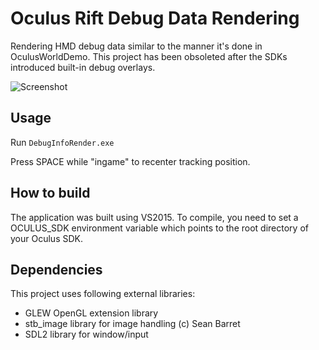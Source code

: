 Oculus Rift Debug Data Rendering
================

Rendering HMD debug data similar to the manner it's done in OculusWorldDemo. This project has been obsoleted after the SDKs introduced built-in debug overlays.

![Screenshot](http://kondrak.info/images/vr_debug.png?raw=true)

Usage
-----
Run <code>DebugInfoRender.exe</code>

Press SPACE while "ingame" to recenter tracking position.

How to build
-------
The application was built using VS2015. To compile, you need to set a OCULUS_SDK environment variable which points to the root directory of your Oculus SDK.

Dependencies
-------
This project uses following external libraries:

- GLEW OpenGL extension library
- stb_image library for image handling (c) Sean Barret
- SDL2 library for window/input 
